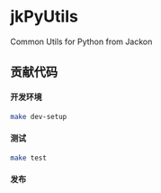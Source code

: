 # jkPyUtils

Common Utils for Python from Jackon



## 贡献代码

#### 开发环境

```bash
make dev-setup
```

#### 测试

```bash
make test
```

#### 发布

